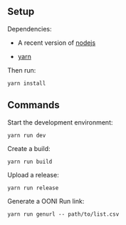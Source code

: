 ## Setup

Dependencies:

* A recent version of [nodejs](https://nodejs.org/en/download/)

* [yarn](https://yarnpkg.com/en/docs/install)


Then run:

```
yarn install
```

## Commands

Start the development environment:

```
yarn run dev
```

Create a build:

```
yarn run build
```


Upload a release:

```
yarn run release
```

Generate a OONI Run link:

```
yarn run genurl -- path/to/list.csv
```
